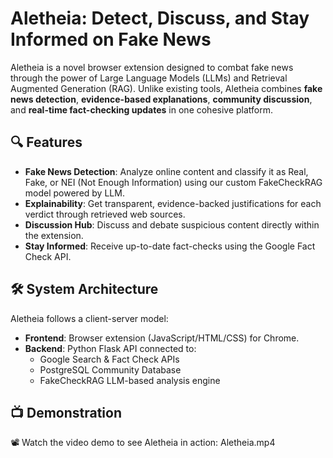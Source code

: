 # Aletheia: Detect, Discuss, and Stay Informed on Fake News

Aletheia is a novel browser extension designed to combat fake news through the power of Large Language Models (LLMs) and Retrieval Augmented Generation (RAG). Unlike existing tools, Aletheia combines **fake news detection**, **evidence-based explanations**, **community discussion**, and **real-time fact-checking updates** in one cohesive platform.

## 🔍 Features

- **Fake News Detection**: Analyze online content and classify it as Real, Fake, or NEI (Not Enough Information) using our custom FakeCheckRAG model powered by LLM.
- **Explainability**: Get transparent, evidence-backed justifications for each verdict through retrieved web sources.
- **Discussion Hub**: Discuss and debate suspicious content directly within the extension.
- **Stay Informed**: Receive up-to-date fact-checks using the Google Fact Check API.

## 🛠️ System Architecture

Aletheia follows a client-server model:

- **Frontend**: Browser extension (JavaScript/HTML/CSS) for Chrome.
- **Backend**: Python Flask API connected to:
  - Google Search & Fact Check APIs
  - PostgreSQL Community Database
  - FakeCheckRAG LLM-based analysis engine


## 📺 Demonstration

📽️ Watch the video demo to see Aletheia in action: Aletheia.mp4



